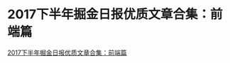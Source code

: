 # 2017下半年掘金日报优质文章合集：前端篇

[2017下半年掘金日报优质文章合集：前端篇](https://juejin.im/post/5a3b56b4518825089e501fe1?utm_source=gold_browser_extension)